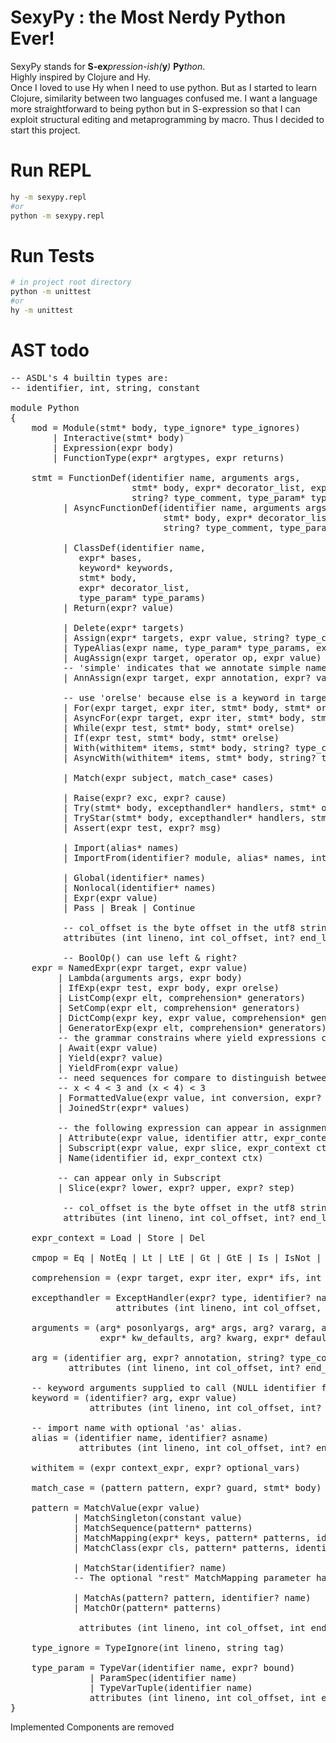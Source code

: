 # SexyPy : the Most Nerdy Python Ever!
SexyPy stands for **S-ex**_pression-ish(_**y**_)_ **Py**_thon_.   
Highly inspired by Clojure and Hy.   
Once I loved to use Hy when I need to use python. But as I started to learn Clojure, similarity between two languages confused me. I want a language more straightforward to being python but in S-expression so that I can exploit structural editing and metaprogramming by macro. Thus I decided to start this project.

# Run REPL
```bash
hy -m sexypy.repl
#or
python -m sexypy.repl
```

# Run Tests
```bash
# in project root directory
python -m unittest
#or
hy -m unittest
```


# AST todo
<pre class="nimrod hljs" style="text-align: start;" data-mce-style="background-color: #f8f8f8; color: #000000; text-align: start;" contenteditable="false" data-mce-selected="1">-- <span class="hljs-type">ASDL</span>'s <span class="hljs-number">4</span> builtin types are:
-- identifier, <span class="hljs-built_in">int</span>, <span class="hljs-built_in">string</span>, constant

module <span class="hljs-type">Python</span>
{
    <span class="hljs-keyword">mod</span> = <span class="hljs-type">Module</span>(<span class="hljs-built_in">stmt</span>* body, type_ignore* type_ignores)
        | <span class="hljs-type">Interactive</span>(<span class="hljs-built_in">stmt</span>* body)
        | <span class="hljs-type">Expression</span>(<span class="hljs-built_in">expr</span> body)
        | <span class="hljs-type">FunctionType</span>(<span class="hljs-built_in">expr</span>* argtypes, <span class="hljs-built_in">expr</span> returns)

    <span class="hljs-built_in">stmt</span> = <span class="hljs-type">FunctionDef</span>(identifier name, arguments args,
                       <span class="hljs-built_in">stmt</span>* body, <span class="hljs-built_in">expr</span>* decorator_list, <span class="hljs-built_in">expr</span>? returns,
                       <span class="hljs-built_in">string</span>? type_comment, type_param* type_params)
          | <span class="hljs-type">AsyncFunctionDef</span>(identifier name, arguments args,
                             <span class="hljs-built_in">stmt</span>* body, <span class="hljs-built_in">expr</span>* decorator_list, <span class="hljs-built_in">expr</span>? returns,
                             <span class="hljs-built_in">string</span>? type_comment, type_param* type_params)

          | <span class="hljs-type">ClassDef</span>(identifier name,
             <span class="hljs-built_in">expr</span>* bases,
             keyword* keywords,
             <span class="hljs-built_in">stmt</span>* body,
             <span class="hljs-built_in">expr</span>* decorator_list,
             type_param* type_params)
          | <span class="hljs-type">Return</span>(<span class="hljs-built_in">expr</span>? value)

          | <span class="hljs-type">Delete</span>(<span class="hljs-built_in">expr</span>* targets)
          | <span class="hljs-type">Assign</span>(<span class="hljs-built_in">expr</span>* targets, <span class="hljs-built_in">expr</span> value, <span class="hljs-built_in">string</span>? type_comment)
          | <span class="hljs-type">TypeAlias</span>(<span class="hljs-built_in">expr</span> name, type_param* type_params, <span class="hljs-built_in">expr</span> value)
          | <span class="hljs-type">AugAssign</span>(<span class="hljs-built_in">expr</span> target, operator op, <span class="hljs-built_in">expr</span> value)
          -- 'simple' indicates that we annotate simple name <span class="hljs-keyword">without</span> parens
          | <span class="hljs-type">AnnAssign</span>(<span class="hljs-built_in">expr</span> target, <span class="hljs-built_in">expr</span> annotation, <span class="hljs-built_in">expr</span>? value, <span class="hljs-built_in">int</span> simple)

          -- use 'orelse' because <span class="hljs-keyword">else</span> <span class="hljs-keyword">is</span> a keyword <span class="hljs-keyword">in</span> target languages
          | <span class="hljs-type">For</span>(<span class="hljs-built_in">expr</span> target, <span class="hljs-built_in">expr</span> iter, <span class="hljs-built_in">stmt</span>* body, <span class="hljs-built_in">stmt</span>* orelse, <span class="hljs-built_in">string</span>? type_comment)
          | <span class="hljs-type">AsyncFor</span>(<span class="hljs-built_in">expr</span> target, <span class="hljs-built_in">expr</span> iter, <span class="hljs-built_in">stmt</span>* body, <span class="hljs-built_in">stmt</span>* orelse, <span class="hljs-built_in">string</span>? type_comment)
          | <span class="hljs-type">While</span>(<span class="hljs-built_in">expr</span> test, <span class="hljs-built_in">stmt</span>* body, <span class="hljs-built_in">stmt</span>* orelse)
          | <span class="hljs-type">If</span>(<span class="hljs-built_in">expr</span> test, <span class="hljs-built_in">stmt</span>* body, <span class="hljs-built_in">stmt</span>* orelse)
          | <span class="hljs-type">With</span>(withitem* items, <span class="hljs-built_in">stmt</span>* body, <span class="hljs-built_in">string</span>? type_comment)
          | <span class="hljs-type">AsyncWith</span>(withitem* items, <span class="hljs-built_in">stmt</span>* body, <span class="hljs-built_in">string</span>? type_comment)

          | <span class="hljs-type">Match</span>(<span class="hljs-built_in">expr</span> subject, match_case* cases)

          | <span class="hljs-type">Raise</span>(<span class="hljs-built_in">expr</span>? exc, <span class="hljs-built_in">expr</span>? cause)
          | <span class="hljs-type">Try</span>(<span class="hljs-built_in">stmt</span>* body, excepthandler* handlers, <span class="hljs-built_in">stmt</span>* orelse, <span class="hljs-built_in">stmt</span>* finalbody)
          | <span class="hljs-type">TryStar</span>(<span class="hljs-built_in">stmt</span>* body, excepthandler* handlers, <span class="hljs-built_in">stmt</span>* orelse, <span class="hljs-built_in">stmt</span>* finalbody)
          | <span class="hljs-type">Assert</span>(<span class="hljs-built_in">expr</span> test, <span class="hljs-built_in">expr</span>? msg)

          | <span class="hljs-type">Import</span>(alias* names)
          | <span class="hljs-type">ImportFrom</span>(identifier? module, alias* names, <span class="hljs-built_in">int</span>? level)

          | <span class="hljs-type">Global</span>(identifier* names)
          | <span class="hljs-type">Nonlocal</span>(identifier* names)
          | <span class="hljs-type">Expr</span>(<span class="hljs-built_in">expr</span> value)
          | <span class="hljs-type">Pass</span> | <span class="hljs-type">Break</span> | <span class="hljs-type">Continue</span>

          -- col_offset <span class="hljs-keyword">is</span> the byte offset <span class="hljs-keyword">in</span> the utf8 <span class="hljs-built_in">string</span> the parser uses
          attributes (<span class="hljs-built_in">int</span> lineno, <span class="hljs-built_in">int</span> col_offset, <span class="hljs-built_in">int</span>? end_lineno, <span class="hljs-built_in">int</span>? end_col_offset)

          -- <span class="hljs-type">BoolOp</span>() can use left &amp; right?
    <span class="hljs-built_in">expr</span> = <span class="hljs-type">NamedExpr</span>(<span class="hljs-built_in">expr</span> target, <span class="hljs-built_in">expr</span> value)
         | <span class="hljs-type">Lambda</span>(arguments args, <span class="hljs-built_in">expr</span> body)
         | <span class="hljs-type">IfExp</span>(<span class="hljs-built_in">expr</span> test, <span class="hljs-built_in">expr</span> body, <span class="hljs-built_in">expr</span> orelse)
         | <span class="hljs-type">ListComp</span>(<span class="hljs-built_in">expr</span> elt, comprehension* generators)
         | <span class="hljs-type">SetComp</span>(<span class="hljs-built_in">expr</span> elt, comprehension* generators)
         | <span class="hljs-type">DictComp</span>(<span class="hljs-built_in">expr</span> key, <span class="hljs-built_in">expr</span> value, comprehension* generators)
         | <span class="hljs-type">GeneratorExp</span>(<span class="hljs-built_in">expr</span> elt, comprehension* generators)
         -- the grammar constrains where <span class="hljs-keyword">yield</span> expressions can occur
         | <span class="hljs-type">Await</span>(<span class="hljs-built_in">expr</span> value)
         | <span class="hljs-type">Yield</span>(<span class="hljs-built_in">expr</span>? value)
         | <span class="hljs-type">YieldFrom</span>(<span class="hljs-built_in">expr</span> value)
         -- need sequences <span class="hljs-keyword">for</span> compare to distinguish between
         -- x &lt; <span class="hljs-number">4</span> &lt; <span class="hljs-number">3</span> <span class="hljs-keyword">and</span> (x &lt; <span class="hljs-number">4</span>) &lt; <span class="hljs-number">3</span>
         | <span class="hljs-type">FormattedValue</span>(<span class="hljs-built_in">expr</span> value, <span class="hljs-built_in">int</span> conversion, <span class="hljs-built_in">expr</span>? format_spec)
         | <span class="hljs-type">JoinedStr</span>(<span class="hljs-built_in">expr</span>* values)

         -- the following expression can appear <span class="hljs-keyword">in</span> assignment context
         | <span class="hljs-type">Attribute</span>(<span class="hljs-built_in">expr</span> value, identifier attr, expr_context ctx)
         | <span class="hljs-type">Subscript</span>(<span class="hljs-built_in">expr</span> value, <span class="hljs-built_in">expr</span> slice, expr_context ctx)
         | <span class="hljs-type">Name</span>(identifier id, expr_context ctx)

         -- can appear only <span class="hljs-keyword">in</span> <span class="hljs-type">Subscript</span>
         | <span class="hljs-type">Slice</span>(<span class="hljs-built_in">expr</span>? lower, <span class="hljs-built_in">expr</span>? upper, <span class="hljs-built_in">expr</span>? step)

          -- col_offset <span class="hljs-keyword">is</span> the byte offset <span class="hljs-keyword">in</span> the utf8 <span class="hljs-built_in">string</span> the parser uses
          attributes (<span class="hljs-built_in">int</span> lineno, <span class="hljs-built_in">int</span> col_offset, <span class="hljs-built_in">int</span>? end_lineno, <span class="hljs-built_in">int</span>? end_col_offset)

    expr_context = <span class="hljs-type">Load</span> | <span class="hljs-type">Store</span> | <span class="hljs-type">Del</span>

    cmpop = <span class="hljs-type">Eq</span> | <span class="hljs-type">NotEq</span> | <span class="hljs-type">Lt</span> | <span class="hljs-type">LtE</span> | <span class="hljs-type">Gt</span> | <span class="hljs-type">GtE</span> | <span class="hljs-type">Is</span> | <span class="hljs-type">IsNot</span> | <span class="hljs-type">In</span> | <span class="hljs-type">NotIn</span>

    comprehension = (<span class="hljs-built_in">expr</span> target, <span class="hljs-built_in">expr</span> iter, <span class="hljs-built_in">expr</span>* ifs, <span class="hljs-built_in">int</span> is_async)

    excepthandler = <span class="hljs-type">ExceptHandler</span>(<span class="hljs-built_in">expr</span>? <span class="hljs-keyword">type</span>, identifier? name, <span class="hljs-built_in">stmt</span>* body)
                    attributes (<span class="hljs-built_in">int</span> lineno, <span class="hljs-built_in">int</span> col_offset, <span class="hljs-built_in">int</span>? end_lineno, <span class="hljs-built_in">int</span>? end_col_offset)

    arguments = (arg* posonlyargs, arg* args, arg? vararg, arg* kwonlyargs,
                 <span class="hljs-built_in">expr</span>* kw_defaults, arg? kwarg, <span class="hljs-built_in">expr</span>* defaults)

    arg = (identifier arg, <span class="hljs-built_in">expr</span>? annotation, <span class="hljs-built_in">string</span>? type_comment)
           attributes (<span class="hljs-built_in">int</span> lineno, <span class="hljs-built_in">int</span> col_offset, <span class="hljs-built_in">int</span>? end_lineno, <span class="hljs-built_in">int</span>? end_col_offset)

    -- keyword arguments supplied to call (<span class="hljs-type">NULL</span> identifier <span class="hljs-keyword">for</span> **kwargs)
    keyword = (identifier? arg, <span class="hljs-built_in">expr</span> value)
               attributes (<span class="hljs-built_in">int</span> lineno, <span class="hljs-built_in">int</span> col_offset, <span class="hljs-built_in">int</span>? end_lineno, <span class="hljs-built_in">int</span>? end_col_offset)

    -- <span class="hljs-keyword">import</span> name <span class="hljs-keyword">with</span> optional '<span class="hljs-keyword">as</span>' alias.
    alias = (identifier name, identifier? asname)
             attributes (<span class="hljs-built_in">int</span> lineno, <span class="hljs-built_in">int</span> col_offset, <span class="hljs-built_in">int</span>? end_lineno, <span class="hljs-built_in">int</span>? end_col_offset)

    withitem = (<span class="hljs-built_in">expr</span> context_expr, <span class="hljs-built_in">expr</span>? optional_vars)

    match_case = (pattern pattern, <span class="hljs-built_in">expr</span>? guard, <span class="hljs-built_in">stmt</span>* body)

    pattern = <span class="hljs-type">MatchValue</span>(<span class="hljs-built_in">expr</span> value)
            | <span class="hljs-type">MatchSingleton</span>(constant value)
            | <span class="hljs-type">MatchSequence</span>(pattern* patterns)
            | <span class="hljs-type">MatchMapping</span>(<span class="hljs-built_in">expr</span>* keys, pattern* patterns, identifier? rest)
            | <span class="hljs-type">MatchClass</span>(<span class="hljs-built_in">expr</span> cls, pattern* patterns, identifier* kwd_attrs, pattern* kwd_patterns)

            | <span class="hljs-type">MatchStar</span>(identifier? name)
            -- <span class="hljs-type">The</span> optional <span class="hljs-string">"rest"</span> <span class="hljs-type">MatchMapping</span> parameter handles capturing extra mapping keys

            | <span class="hljs-type">MatchAs</span>(pattern? pattern, identifier? name)
            | <span class="hljs-type">MatchOr</span>(pattern* patterns)

             attributes (<span class="hljs-built_in">int</span> lineno, <span class="hljs-built_in">int</span> col_offset, <span class="hljs-built_in">int</span> end_lineno, <span class="hljs-built_in">int</span> end_col_offset)

    type_ignore = <span class="hljs-type">TypeIgnore</span>(<span class="hljs-built_in">int</span> lineno, <span class="hljs-built_in">string</span> tag)

    type_param = <span class="hljs-type">TypeVar</span>(identifier name, <span class="hljs-built_in">expr</span>? bound)
               | <span class="hljs-type">ParamSpec</span>(identifier name)
               | <span class="hljs-type">TypeVarTuple</span>(identifier name)
               attributes (<span class="hljs-built_in">int</span> lineno, <span class="hljs-built_in">int</span> col_offset, <span class="hljs-built_in">int</span> end_lineno, <span class="hljs-built_in">int</span> end_col_offset)
}</pre>

Implemented Components are removed